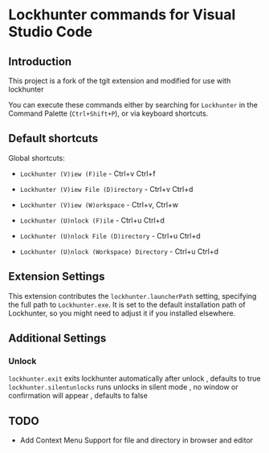 # Lockhunter commands for Visual Studio Code

## Introduction

This project is a fork of the tgit extension and modified for use with lockhunter 

You can execute these commands either by searching for `Lockhunter` in the Command Palette (`Ctrl+Shift+P`), or via keyboard shortcuts.

## Default shortcuts

Global shortcuts:

* `Lockhunter (V)iew (F)ile` - Ctrl+v Ctrl+f
* `Lockhunter (V)iew File (D)irectory` - Ctrl+v Ctrl+d
* `Lockhunter (V)iew (W)orkspace` - Ctrl+v, Ctrl+w

* `Lockhunter (U)nlock (F)ile` - Ctrl+u Ctrl+d
* `Lockhunter (U)nlock File (D)irectory` - Ctrl+u Ctrl+d
* `Lockhunter (U)nlock (Workspace) Directory` - Ctrl+u Ctrl+d

## Extension Settings

This extension contributes the `lockhunter.launcherPath` setting, specifying the full path to `Lockhunter.exe`.
It is set to the default installation path of Lockhunter, so you might need to adjust it if you installed elsewhere.

## Additional Settings 

### Unlock
`lockhunter.exit` exits lockhunter automatically after unlock , defaults to true 
`lockhunter.silentunlocks` runs unlocks in silent mode , no window or confirmation will appear ,  defaults to false  




## TODO 
- Add Context Menu Support for file and directory in browser and editor 
